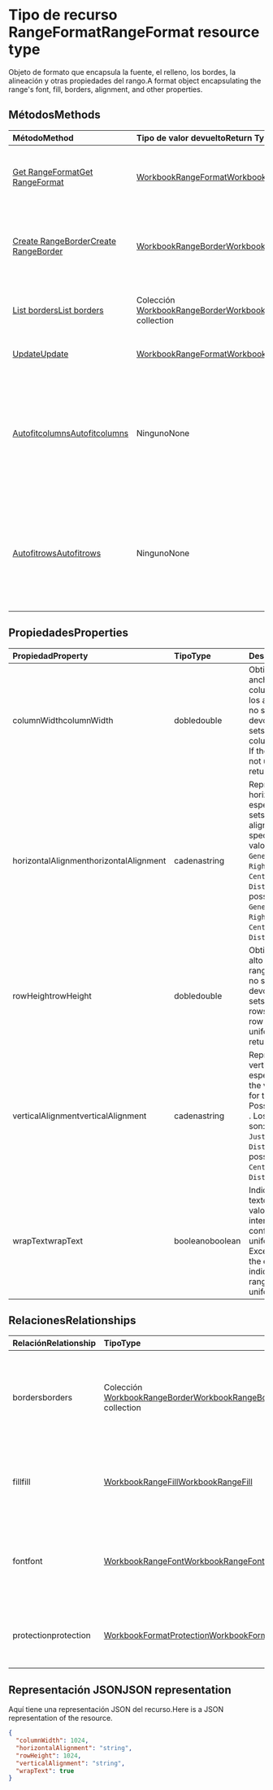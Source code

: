 # <a name="rangeformat-resource-type"></a><span data-ttu-id="87673-101">Tipo de recurso RangeFormat</span><span class="sxs-lookup"><span data-stu-id="87673-101">RangeFormat resource type</span></span>

<span data-ttu-id="87673-102">Objeto de formato que encapsula la fuente, el relleno, los bordes, la alineación y otras propiedades del rango.</span><span class="sxs-lookup"><span data-stu-id="87673-102">A format object encapsulating the range's font, fill, borders, alignment, and other properties.</span></span>


## <a name="methods"></a><span data-ttu-id="87673-103">Métodos</span><span class="sxs-lookup"><span data-stu-id="87673-103">Methods</span></span>

| <span data-ttu-id="87673-104">Método</span><span class="sxs-lookup"><span data-stu-id="87673-104">Method</span></span>           | <span data-ttu-id="87673-105">Tipo de valor devuelto</span><span class="sxs-lookup"><span data-stu-id="87673-105">Return Type</span></span>    |<span data-ttu-id="87673-106">Descripción</span><span class="sxs-lookup"><span data-stu-id="87673-106">Description</span></span>|
|:---------------|:--------|:----------|
|[<span data-ttu-id="87673-107">Get RangeFormat</span><span class="sxs-lookup"><span data-stu-id="87673-107">Get RangeFormat</span></span>](../api/rangeformat_get.md) | [<span data-ttu-id="87673-108">WorkbookRangeFormat</span><span class="sxs-lookup"><span data-stu-id="87673-108">WorkbookRangeFormat</span></span>](rangeformat.md) |<span data-ttu-id="87673-109">Lee las propiedades y relaciones del objeto rangeFormat.</span><span class="sxs-lookup"><span data-stu-id="87673-109">Read properties and relationships of rangeFormat object.</span></span>|
|[<span data-ttu-id="87673-110">Create RangeBorder</span><span class="sxs-lookup"><span data-stu-id="87673-110">Create RangeBorder</span></span>](../api/rangeformat_post_borders.md) |[<span data-ttu-id="87673-111">WorkbookRangeBorder</span><span class="sxs-lookup"><span data-stu-id="87673-111">WorkbookRangeBorder</span></span>](rangeborder.md)| <span data-ttu-id="87673-112">Crea un RangeBorder publicándolo en la colección borders.</span><span class="sxs-lookup"><span data-stu-id="87673-112">Create a new RangeBorder by posting to the borders collection.</span></span>|
|[<span data-ttu-id="87673-113">List borders</span><span class="sxs-lookup"><span data-stu-id="87673-113">List borders</span></span>](../api/rangeformat_list_borders.md) |<span data-ttu-id="87673-114">Colección [WorkbookRangeBorder](rangeborder.md)</span><span class="sxs-lookup"><span data-stu-id="87673-114">[WorkbookRangeBorder](rangeborder.md) collection</span></span>| <span data-ttu-id="87673-115">Obtiene una colección de objetos RangeBorder.</span><span class="sxs-lookup"><span data-stu-id="87673-115">Get a RangeBorder object collection.</span></span>|
|[<span data-ttu-id="87673-116">Update</span><span class="sxs-lookup"><span data-stu-id="87673-116">Update</span></span>](../api/rangeformat_update.md) | [<span data-ttu-id="87673-117">WorkbookRangeFormat</span><span class="sxs-lookup"><span data-stu-id="87673-117">WorkbookRangeFormat</span></span>](rangeformat.md) |<span data-ttu-id="87673-118">Actualiza el objeto RangeFormat.</span><span class="sxs-lookup"><span data-stu-id="87673-118">Update RangeFormat object.</span></span> |
|[<span data-ttu-id="87673-119">Autofitcolumns</span><span class="sxs-lookup"><span data-stu-id="87673-119">Autofitcolumns</span></span>](../api/rangeformat_autofitcolumns.md)|<span data-ttu-id="87673-120">Ninguno</span><span class="sxs-lookup"><span data-stu-id="87673-120">None</span></span>|<span data-ttu-id="87673-121">Cambia el ancho de las columnas del rango actual para obtener el ajuste perfecto (según los datos actuales de las columnas).</span><span class="sxs-lookup"><span data-stu-id="87673-121">Changes the width of the columns of the current range to achieve the best fit, based on the current data in the columns.</span></span>|
|[<span data-ttu-id="87673-122">Autofitrows</span><span class="sxs-lookup"><span data-stu-id="87673-122">Autofitrows</span></span>](../api/rangeformat_autofitrows.md)|<span data-ttu-id="87673-123">Ninguno</span><span class="sxs-lookup"><span data-stu-id="87673-123">None</span></span>|<span data-ttu-id="87673-124">Cambia el alto de las filas del rango actual para obtener el ajuste perfecto (según los datos actuales de las columnas).</span><span class="sxs-lookup"><span data-stu-id="87673-124">Changes the height of the rows of the current range to achieve the best fit, based on the current data in the columns.</span></span>|

## <a name="properties"></a><span data-ttu-id="87673-125">Propiedades</span><span class="sxs-lookup"><span data-stu-id="87673-125">Properties</span></span>
| <span data-ttu-id="87673-126">Propiedad</span><span class="sxs-lookup"><span data-stu-id="87673-126">Property</span></span>     | <span data-ttu-id="87673-127">Tipo</span><span class="sxs-lookup"><span data-stu-id="87673-127">Type</span></span>   |<span data-ttu-id="87673-128">Descripción</span><span class="sxs-lookup"><span data-stu-id="87673-128">Description</span></span>|
|:---------------|:--------|:----------|
|<span data-ttu-id="87673-129">columnWidth</span><span class="sxs-lookup"><span data-stu-id="87673-129">columnWidth</span></span>|<span data-ttu-id="87673-130">doble</span><span class="sxs-lookup"><span data-stu-id="87673-130">double</span></span>|<span data-ttu-id="87673-p101">Obtiene o establece el ancho de todas las columnas del rango. Si los anchos de columna no son uniformes, se devolverá null.</span><span class="sxs-lookup"><span data-stu-id="87673-p101">Gets or sets the width of all colums within the range. If the column widths are not uniform, null will be returned.</span></span>|
|<span data-ttu-id="87673-133">horizontalAlignment</span><span class="sxs-lookup"><span data-stu-id="87673-133">horizontalAlignment</span></span>|<span data-ttu-id="87673-134">cadena</span><span class="sxs-lookup"><span data-stu-id="87673-134">string</span></span>|<span data-ttu-id="87673-135">Representa la alineación horizontal del objeto especificado.</span><span class="sxs-lookup"><span data-stu-id="87673-135">Returns or sets the horizontal alignment for the specified object.</span></span> <span data-ttu-id="87673-136">Los valores posibles son: `General`, `Left`, `Center`, `Right`, `Fill`, `Justify`, `CenterAcrossSelection` y `Distributed`.</span><span class="sxs-lookup"><span data-stu-id="87673-136">The possible values are `General`, `Left`, `Center`, `Right`, `Fill`, `Justify`, `CenterAcrossSelection`, `Distributed`, , , , or .</span></span>|
|<span data-ttu-id="87673-137">rowHeight</span><span class="sxs-lookup"><span data-stu-id="87673-137">rowHeight</span></span>|<span data-ttu-id="87673-138">doble</span><span class="sxs-lookup"><span data-stu-id="87673-138">double</span></span>|<span data-ttu-id="87673-p103">Obtiene o establece el alto de todas las filas del rango. Si los altos de fila no son uniformes, se devolverá null.</span><span class="sxs-lookup"><span data-stu-id="87673-p103">Gets or sets the height of all rows in the range. If the row heights are not uniform null will be returned.</span></span>|
|<span data-ttu-id="87673-141">verticalAlignment</span><span class="sxs-lookup"><span data-stu-id="87673-141">verticalAlignment</span></span>|<span data-ttu-id="87673-142">cadena</span><span class="sxs-lookup"><span data-stu-id="87673-142">string</span></span>|<span data-ttu-id="87673-143">Representa la alineación vertical del objeto especificado.</span><span class="sxs-lookup"><span data-stu-id="87673-143">Represents the vertical alignment for the specified object. Possible values are: , , , , .</span></span> <span data-ttu-id="87673-144">Los valores posibles son: `Top`, `Center`, `Bottom`, `Justify` y `Distributed`.</span><span class="sxs-lookup"><span data-stu-id="87673-144">The possible values are `Top`, `Center`, `Bottom`, `Justify`, `Distributed`, , , , , , , or .</span></span>|
|<span data-ttu-id="87673-145">wrapText</span><span class="sxs-lookup"><span data-stu-id="87673-145">wrapText</span></span>|<span data-ttu-id="87673-146">booleano</span><span class="sxs-lookup"><span data-stu-id="87673-146">boolean</span></span>|<span data-ttu-id="87673-p105">Indica si Excel ajusta el texto del objeto. Un valor null indica que el intervalo no tiene una configuración de ajuste uniforme.</span><span class="sxs-lookup"><span data-stu-id="87673-p105">Indicates if Excel wraps the text in the object. A null value indicates that the entire range doesn't have uniform wrap setting</span></span>|

## <a name="relationships"></a><span data-ttu-id="87673-149">Relaciones</span><span class="sxs-lookup"><span data-stu-id="87673-149">Relationships</span></span>
| <span data-ttu-id="87673-150">Relación</span><span class="sxs-lookup"><span data-stu-id="87673-150">Relationship</span></span> | <span data-ttu-id="87673-151">Tipo</span><span class="sxs-lookup"><span data-stu-id="87673-151">Type</span></span>   |<span data-ttu-id="87673-152">Descripción</span><span class="sxs-lookup"><span data-stu-id="87673-152">Description</span></span>|
|:---------------|:--------|:----------|
|<span data-ttu-id="87673-153">borders</span><span class="sxs-lookup"><span data-stu-id="87673-153">borders</span></span>|<span data-ttu-id="87673-154">Colección [WorkbookRangeBorder](rangeborder.md)</span><span class="sxs-lookup"><span data-stu-id="87673-154">[WorkbookRangeBorder](rangeborder.md) collection</span></span>|<span data-ttu-id="87673-155">Colección de objetos border que se aplican al rango global seleccionado. Solo lectura.</span><span class="sxs-lookup"><span data-stu-id="87673-155">Collection of border objects that apply to the overall range selected Read-only.</span></span>|
|<span data-ttu-id="87673-156">fill</span><span class="sxs-lookup"><span data-stu-id="87673-156">fill</span></span>|[<span data-ttu-id="87673-157">WorkbookRangeFill</span><span class="sxs-lookup"><span data-stu-id="87673-157">WorkbookRangeFill</span></span>](rangefill.md)|<span data-ttu-id="87673-p106">Devuelve el objeto de relleno definido en el rango global. Solo lectura.</span><span class="sxs-lookup"><span data-stu-id="87673-p106">Returns the fill object defined on the overall range. Read-only.</span></span>|
|<span data-ttu-id="87673-160">font</span><span class="sxs-lookup"><span data-stu-id="87673-160">font</span></span>|[<span data-ttu-id="87673-161">WorkbookRangeFont</span><span class="sxs-lookup"><span data-stu-id="87673-161">WorkbookRangeFont</span></span>](rangefont.md)|<span data-ttu-id="87673-162">Devuelve el objeto de fuente definido en el intervalo global seleccionado. Solo lectura.</span><span class="sxs-lookup"><span data-stu-id="87673-162">Returns the font object defined on the overall range selected Read-only.</span></span>|
|<span data-ttu-id="87673-163">protection</span><span class="sxs-lookup"><span data-stu-id="87673-163">protection</span></span>|[<span data-ttu-id="87673-164">WorkbookFormatProtection</span><span class="sxs-lookup"><span data-stu-id="87673-164">WorkbookFormatProtection</span></span>](formatprotection.md)|<span data-ttu-id="87673-p107">Devuelve el objeto de protección de formato de un rango. Solo lectura.</span><span class="sxs-lookup"><span data-stu-id="87673-p107">Returns the format protection object for a range. Read-only.</span></span>|

## <a name="json-representation"></a><span data-ttu-id="87673-167">Representación JSON</span><span class="sxs-lookup"><span data-stu-id="87673-167">JSON representation</span></span>

<span data-ttu-id="87673-168">Aquí tiene una representación JSON del recurso.</span><span class="sxs-lookup"><span data-stu-id="87673-168">Here is a JSON representation of the resource.</span></span>

<!-- {
  "blockType": "resource",
  "baseType": "microsoft.graph.entity",
  "optionalProperties": [

  ],
  "@odata.type": "microsoft.graph.workbookRangeFormat"
}-->

```json
{
  "columnWidth": 1024,
  "horizontalAlignment": "string",
  "rowHeight": 1024,
  "verticalAlignment": "string",
  "wrapText": true
}

```

<!-- uuid: 8fcb5dbc-d5aa-4681-8e31-b001d5168d79
2015-10-25 14:57:30 UTC -->
<!-- {
  "type": "#page.annotation",
  "description": "RangeFormat resource",
  "keywords": "",
  "section": "documentation",
  "tocPath": ""
}-->